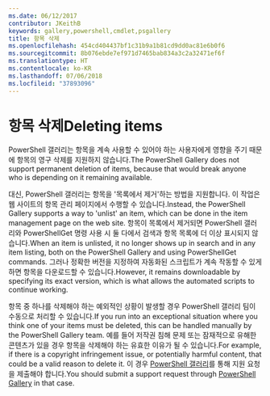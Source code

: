 ```yaml
---
ms.date: 06/12/2017
contributor: JKeithB
keywords: gallery,powershell,cmdlet,psgallery
title: 항목 삭제
ms.openlocfilehash: 454cd404437bf1c31b9a1b81cd9dd0ac81e6b0f6
ms.sourcegitcommit: 8b076ebde7ef971d7465bab834a3c2a32471ef6f
ms.translationtype: HT
ms.contentlocale: ko-KR
ms.lasthandoff: 07/06/2018
ms.locfileid: "37893096"
---
```

# <a name="deleting-items"></a><span data-ttu-id="739dd-103">항목 삭제</span><span class="sxs-lookup"><span data-stu-id="739dd-103">Deleting items</span></span>

<span data-ttu-id="739dd-104">PowerShell 갤러리는 항목을 계속 사용할 수 있어야 하는 사용자에게 영향을 주기 때문에 항목의 영구 삭제를 지원하지 않습니다.</span><span class="sxs-lookup"><span data-stu-id="739dd-104">The PowerShell Gallery does not support permanent deletion of items, because that would break anyone who is depending on it remaining available.</span></span>

<span data-ttu-id="739dd-105">대신, PowerShell 갤러리는 항목을 '목록에서 제거'하는 방법을 지원합니다. 이 작업은 웹 사이트의 항목 관리 페이지에서 수행할 수 있습니다.</span><span class="sxs-lookup"><span data-stu-id="739dd-105">Instead, the PowerShell Gallery supports a way to 'unlist' an item, which can be done in the item management page on the web site.</span></span>
<span data-ttu-id="739dd-106">항목이 목록에서 제거되면 PowerShell 갤러리와 PowerShellGet 명령 사용 시 둘 다에서 검색과 항목 목록에 더 이상 표시되지 않습니다.</span><span class="sxs-lookup"><span data-stu-id="739dd-106">When an item is unlisted, it no longer shows up in search and in any item listing, both on the PowerShell Gallery and using PowerShellGet commands.</span></span>
<span data-ttu-id="739dd-107">그러나 정확한 버전을 지정하여 자동화된 스크립트가 계속 작동할 수 있게 하면 항목을 다운로드할 수 있습니다.</span><span class="sxs-lookup"><span data-stu-id="739dd-107">However, it remains downloadable by specifying its exact version, which is what allows the automated scripts to continue working.</span></span>

<span data-ttu-id="739dd-108">항목 중 하나를 삭제해야 하는 예외적인 상황이 발생할 경우 PowerShell 갤러리 팀이 수동으로 처리할 수 있습니다.</span><span class="sxs-lookup"><span data-stu-id="739dd-108">If you run into an exceptional situation where you think one of your items must be deleted, this can be handled manually by the PowerShell Gallery team.</span></span>
<span data-ttu-id="739dd-109">예를 들어 저작권 침해 문제 또는 잠재적으로 유해한 콘텐츠가 있을 경우 항목을 삭제해야 하는 유효한 이유가 될 수 있습니다.</span><span class="sxs-lookup"><span data-stu-id="739dd-109">For example, if there is a copyright infringement issue, or potentially harmful content, that could be a valid reason to delete it.</span></span>
<span data-ttu-id="739dd-110">이 경우 [PowerShell 갤러리](http://www.PowerShellGallery.com)를 통해 지원 요청을 제출해야 합니다.</span><span class="sxs-lookup"><span data-stu-id="739dd-110">You should submit a support request through [PowerShell Gallery](http://www.PowerShellGallery.com) in that case.</span></span>